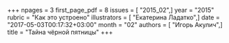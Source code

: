 +++
npages = 3
first_page_pdf = 8
issues = [ "2015_02",]
year = "2015"
rubric = "Как это устроено"
illustrators = [ "Екатерина Ладатко",]
date = "2017-05-03T00:17:32+03:00"
month = "02"
authors = [ "Игорь Акулич",]
title = "Тайна чёрной пятницы"
+++
